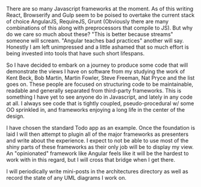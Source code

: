 There are so many Javascript frameworks at the moment. As of this writing React, Browserify and Gulp seem to be poised to overtake the current stack of choice AngularJS, RequireJS, Grunt (Obviously there are many combinations of this along with preprocessors that compile to JS). But why do we care so much about these? "This is better because streams" someone will scream. "Angular teaches bad practices" another will say. Honestly I am left unimpressed and a little ashamed that so much effort is being invested into tools that have such short lifespans.

So I have decided to embark on a journey to produce some code that will demonstrate the views I have on software from my studying the work of Kent Beck, Bob Martin, Martin Fowler, Steve Freeman, Nat Pryce and the list goes on. These people are focused on structuring code to be maintainable, readable and generally separated from third-party frameworks. This is something I have yet to see anyone do in Javascript, and lately in any code at all. I always see code that is tightly coupled, pseudo-procedural w/ some OO sprinkled in, and frameworks enjoying a long life in the center of the design.

I have chosen the standard Todo app as an example. Once the foundation is laid I will then attempt to plugin all of the major frameworks as presenters and write about the experience. I expect to not be able to use most of the shiny parts of these frameworks as their only job will be to display my view. An "opinionated" framework like Angular feels like it will be the hardest to work with in this regard, but I will cross that bridge when I get there.

I will periodically write mini-posts in the architectures directory as well as record the state of any UML diagrams I work on.
